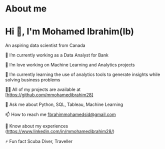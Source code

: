 # About me

# Hi 👋, I'm Mohamed Ibrahim(Ib) 

An aspiring data scientist from Canada

🔭 I’m currently working as a Data Analyst for Bank

🔭 I’m love working on Machine Learning and Analytics projects

🌱 I’m currently learning the use of analytics tools to generate insights while solving business problems

👨‍💻 All of my projects are available at [https://github.com/mmohamedibrahim28]

💬 Ask me about Python, SQL, Tableau, Machine Learning

📫 How to reach me 1brahimmohamedsid@gmail.com

📄 Know about my experiences (https://www.linkedin.com/in/mmohamedibrahim28/)

⚡ Fun fact Scuba Diver, Traveller

